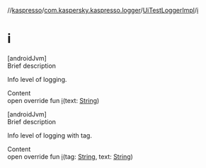 //[kaspresso](../../index.md)/[com.kaspersky.kaspresso.logger](../index.md)/[UiTestLoggerImpl](index.md)/[i](i.md)



# i  
[androidJvm]  
Brief description  


Info level of logging.

  
Content  
open override fun [i](i.md)(text: [String](https://kotlinlang.org/api/latest/jvm/stdlib/kotlin/-string/index.html))  


[androidJvm]  
Brief description  


Info level of logging with tag.

  
Content  
open override fun [i](i.md)(tag: [String](https://kotlinlang.org/api/latest/jvm/stdlib/kotlin/-string/index.html), text: [String](https://kotlinlang.org/api/latest/jvm/stdlib/kotlin/-string/index.html))  



